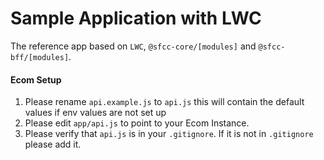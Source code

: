 # Sample Application with LWC

The reference app based on `LWC`, `@sfcc-core/[modules]` and `@sfcc-bff/[modules]`.

#### Ecom Setup
1) Please rename `api.example.js` to `api.js` this will contain the default values if env values are not set up
2) Please edit `app/api.js` to point to your Ecom Instance.
3) Please verify that `api.js` is in your `.gitignore`. If it is not in `.gitignore` please add it.

